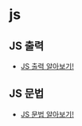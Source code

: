 # js
## JS 출력
- [JS 출력 알아보기!](https://github.com/soon3787/TIL/blob/master/js/js_print/js_print.md)

## JS 문법
- [JS 문법 알아보기!](https://github.com/soon3787/TIL/blob/master/js/js_grammer/js_grammer.md)
